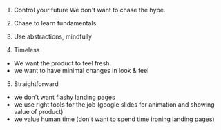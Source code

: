 1. Control your future
   We don't want to chase the hype.

2. Chase to learn fundamentals

3. Use abstractions, mindfully

4. Timeless

- We want the product to feel fresh.
- we want to have minimal changes in look & feel

5. Straightforward

- we don't want flashy landing pages
- we use right tools for the job (google slides for animation and showing value of product)
- we value human time (don't want to spend time ironing landing pages)
